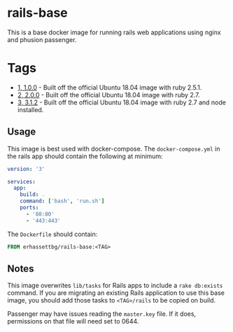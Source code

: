 # rails-base
This is a base docker image for running rails web applications using nginx and phusion passenger. 

# Tags
* [1, 1.0.0](1/Dockerfile) - Built off the official Ubuntu 18.04 image with ruby 2.5.1.
* [2, 2.0.0](2/Dockerfile) - Built off the official Ubuntu 18.04 image with ruby 2.7.
* [3, 3.1.2](3/Dockerfile) - Built off the official Ubuntu 18.04 image with ruby 2.7 and node installed.

## Usage
This image is best used with docker-compose. The `docker-compose.yml` in the rails app should contain the following at minimum:
```yaml
version: '3'

services:
  app:
    build: .
    command: ['bash', 'run.sh']
    ports:
      - '80:80'
      - '443:443'
```

The `Dockerfile` should contain:
```dockerfile
FROM erhassettbg/rails-base:<TAG>
```

## Notes
This image overwrites `lib/tasks` for Rails apps to include a `rake db:exists` command. If you are migrating an existing Rails application to use this base image, you should add those tasks to `<TAG>/rails` to be copied on build.

Passenger may have issues reading the `master.key` file. If it does, permissions on that file will need set to 0644.
